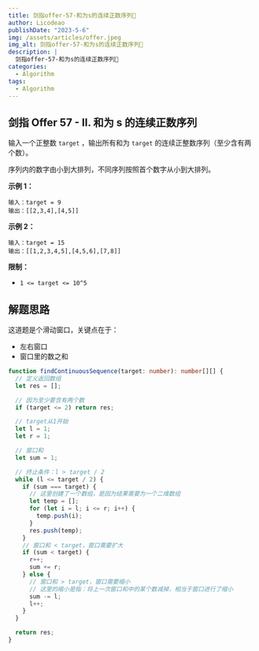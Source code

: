 ```yaml
---
title: 剑指offer-57-和为s的连续正数序列📌
author: Licodeao
publishDate: "2023-5-6"
img: /assets/articles/offer.jpeg
img_alt: 剑指offer-57-和为s的连续正数序列📌
description: |
  剑指offer-57-和为s的连续正数序列📌
categories:
  - Algorithm
tags:
  - Algorithm
---
```


## 剑指 Offer 57 - II. 和为 s 的连续正数序列

输入一个正整数 `target` ，输出所有和为 `target` 的连续正整数序列（至少含有两个数）。

序列内的数字由小到大排列，不同序列按照首个数字从小到大排列。

**示例 1：**

```
输入：target = 9
输出：[[2,3,4],[4,5]]
```

**示例 2：**

```
输入：target = 15
输出：[[1,2,3,4,5],[4,5,6],[7,8]]
```

**限制：**

- `1 <= target <= 10^5`

## 解题思路

这道题是个滑动窗口，关键点在于：

- 左右窗口
- 窗口里的数之和

```typescript
function findContinuousSequence(target: number): number[][] {
  // 定义返回数组
  let res = [];

  // 因为至少要含有两个数
  if (target <= 2) return res;

  // target从1开始
  let l = 1;
  let r = 1;

  // 窗口和
  let sum = 1;

  // 终止条件：l > target / 2
  while (l <= target / 2) {
    if (sum === target) {
      // 这里创建了一个数组，是因为结果需要为一个二维数组
      let temp = [];
      for (let i = l; i <= r; i++) {
        temp.push(i);
      }
      res.push(temp);
    }
    // 窗口和 < target，窗口需要扩大
    if (sum < target) {
      r++;
      sum += r;
    } else {
      // 窗口和 > target，窗口需要缩小
      // 这里的缩小是指：将上一次窗口和中的某个数减掉，相当于窗口进行了缩小
      sum -= l;
      l++;
    }
  }

  return res;
}
```

